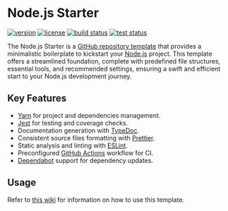# Node.js Starter

[![version](https://img.shields.io/github/v/release/threeal/nodejs-starter?style=flat-square)](https://github.com/threeal/nodejs-starter/releases)
[![license](https://img.shields.io/github/license/threeal/nodejs-starter?style=flat-square)](./LICENSE)
[![build status](https://img.shields.io/github/actions/workflow/status/threeal/nodejs-starter/build.yaml?branch=main&style=flat-square)](https://github.com/threeal/nodejs-starter/actions/workflows/build.yaml)
[![test status](https://img.shields.io/github/actions/workflow/status/threeal/nodejs-starter/test.yaml?branch=main&label=test&style=flat-square)](https://github.com/threeal/nodejs-starter/actions/workflows/test.yaml)

The Node.js Starter is a [GitHub repository template](https://docs.github.com/en/repositories/creating-and-managing-repositories/creating-a-repository-from-a-template) that provides a minimalistic boilerplate to kickstart your [Node.js](https://nodejs.org/en) project. This template offers a streamlined foundation, complete with predefined file structures, essential tools, and recommended settings, ensuring a swift and efficient start to your Node.js development journey.

## Key Features

- [Yarn](https://yarnpkg.com/) for project and dependencies management.
- [Jest](https://jestjs.io/) for testing and coverage checks.
- Documentation generation with [TypeDoc](https://typedoc.org/).
- Consistent source files formatting with [Prettier](https://prettier.io/).
- Static analysis and linting with [ESLint](https://eslint.org/).
- Preconfigured [GitHub Actions](https://github.com/features/actions) workflow for CI.
- [Dependabot](https://docs.github.com/en/code-security/dependabot) support for dependency updates.

## Usage

Refer to [this wiki](https://github.com/threeal/nodejs-starter/wiki) for information on how to use this template.
